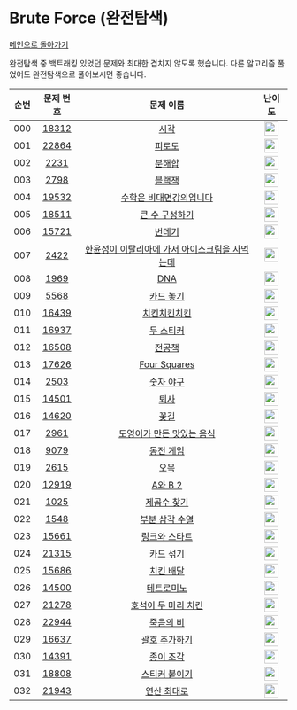 # Brute Force (완전탐색)

[메인으로 돌아가기](https://github.com/Alom-codingTest/codingTest-25-1)

완전탐색 중 백트래킹 있었던 문제와 최대한 겹치지 않도록 했습니다.
다른 알고리즘 풀었어도 완전탐색으로 풀어보시면 좋습니다.

| 순번  |                                   문제 번호                                   |                                            문제 이름                                             |                                        난이도                                         |
|:---:|:-------------------------------------------------------------------------:|:--------------------------------------------------------------------------------------------:|:----------------------------------------------------------------------------------:|
| 000 | <a href="https://www.acmicpc.net/problem/18312" target="_blank">18312</a> |            <a href="https://www.acmicpc.net/problem/18312" target="_blank">시각</a>            | <img height="25px" width="25px" src="https://static.solved.ac/tier_small/4.svg"/>  |<a href="./../../solution/brute_force/18312" target="_blank">바로 가기</a>|
| 001 | <a href="https://www.acmicpc.net/problem/22864" target="_blank">22864</a> |           <a href="https://www.acmicpc.net/problem/22864" target="_blank">피로도</a>            | <img height="25px" width="25px" src="https://static.solved.ac/tier_small/4.svg"/>  ||
| 002 |  <a href="https://www.acmicpc.net/problem/2231" target="_blank">2231</a>  |            <a href="https://www.acmicpc.net/problem/2231" target="_blank">분해합</a>            | <img height="25px" width="25px" src="https://static.solved.ac/tier_small/4.svg"/>  |<a href="./../../solution/brute_force/2231" target="_blank">바로 가기</a>|
| 003 |  <a href="https://www.acmicpc.net/problem/2798" target="_blank">2798</a>  |            <a href="https://www.acmicpc.net/problem/2798" target="_blank">블랙잭</a>            | <img height="25px" width="25px" src="https://static.solved.ac/tier_small/4.svg"/>  |<a href="./../../solution/brute_force/2798" target="_blank">바로 가기</a>|
| 004 | <a href="https://www.acmicpc.net/problem/19532" target="_blank">19532</a> |       <a href="https://www.acmicpc.net/problem/19532" target="_blank">수학은 비대면강의입니다</a>       | <img height="25px" width="25px" src="https://static.solved.ac/tier_small/4.svg"/>  |<a href="./../../solution/brute_force/19532" target="_blank">바로 가기</a>|
| 005 | <a href="https://www.acmicpc.net/problem/18511" target="_blank">18511</a> |         <a href="https://www.acmicpc.net/problem/18511" target="_blank">큰 수 구성하기</a>         | <img height="25px" width="25px" src="https://static.solved.ac/tier_small/6.svg"/>  |<a href="./../../solution/brute_force/18511" target="_blank">바로 가기</a>|
| 006 | <a href="https://www.acmicpc.net/problem/15721" target="_blank">15721</a> |           <a href="https://www.acmicpc.net/problem/15721" target="_blank">번데기</a>            | <img height="25px" width="25px" src="https://static.solved.ac/tier_small/6.svg"/>  |<a href="./../../solution/brute_force/15721" target="_blank">바로 가기</a>|
| 007 |  <a href="https://www.acmicpc.net/problem/2422" target="_blank">2422</a>  | <a href="https://www.acmicpc.net/problem/2422" target="_blank">한윤정이 이탈리아에 가서 아이스크림을 사먹는데</a> | <img height="25px" width="25px" src="https://static.solved.ac/tier_small/7.svg"/>  |<a href="./../../solution/brute_force/2422" target="_blank">바로 가기</a>|
| 008 |  <a href="https://www.acmicpc.net/problem/1969" target="_blank">1969</a>  |            <a href="https://www.acmicpc.net/problem/1969" target="_blank">DNA</a>            | <img height="25px" width="25px" src="https://static.solved.ac/tier_small/7.svg"/>  |<a href="./../../solution/brute_force/1969" target="_blank">바로 가기</a>|
| 009 |  <a href="https://www.acmicpc.net/problem/5568" target="_blank">5568</a>  |           <a href="https://www.acmicpc.net/problem/5568" target="_blank">카드 놓기</a>           | <img height="25px" width="25px" src="https://static.solved.ac/tier_small/7.svg"/>  |<a href="./../../solution/brute_force/5568" target="_blank">바로 가기</a>|
| 010 | <a href="https://www.acmicpc.net/problem/16439" target="_blank">16439</a> |          <a href="https://www.acmicpc.net/problem/16439" target="_blank">치킨치킨치킨</a>          | <img height="25px" width="25px" src="https://static.solved.ac/tier_small/7.svg"/>  |<a href="./../../solution/brute_force/16439" target="_blank">바로 가기</a>|
| 011 | <a href="https://www.acmicpc.net/problem/16937" target="_blank">16937</a> |          <a href="https://www.acmicpc.net/problem/16937" target="_blank">두 스티커</a>           | <img height="25px" width="25px" src="https://static.solved.ac/tier_small/8.svg"/>  ||
| 012 | <a href="https://www.acmicpc.net/problem/16508" target="_blank">16508</a> |           <a href="https://www.acmicpc.net/problem/16508" target="_blank">전공책</a>            | <img height="25px" width="25px" src="https://static.solved.ac/tier_small/8.svg"/>  ||
| 013 | <a href="https://www.acmicpc.net/problem/17626" target="_blank">17626</a> |       <a href="https://www.acmicpc.net/problem/17626" target="_blank">Four Squares</a>       | <img height="25px" width="25px" src="https://static.solved.ac/tier_small/8.svg"/>  |<a href="./../../solution/brute_force/17626" target="_blank">바로 가기</a>|
| 014 |  <a href="https://www.acmicpc.net/problem/2503" target="_blank">2503</a>  |           <a href="https://www.acmicpc.net/problem/2503" target="_blank">숫자 야구</a>           | <img height="25px" width="25px" src="https://static.solved.ac/tier_small/8.svg"/>  |<a href="./../../solution/brute_force/2503" target="_blank">바로 가기</a>|
| 015 | <a href="https://www.acmicpc.net/problem/14501" target="_blank">14501</a> |            <a href="https://www.acmicpc.net/problem/14501" target="_blank">퇴사</a>            | <img height="25px" width="25px" src="https://static.solved.ac/tier_small/8.svg"/>  ||
| 016 | <a href="https://www.acmicpc.net/problem/14620" target="_blank">14620</a> |            <a href="https://www.acmicpc.net/problem/14620" target="_blank">꽃길</a>            | <img height="25px" width="25px" src="https://static.solved.ac/tier_small/9.svg"/>  |<a href="./../../solution/brute_force/14620" target="_blank">바로 가기</a>|
| 017 |  <a href="https://www.acmicpc.net/problem/2961" target="_blank">2961</a>  |      <a href="https://www.acmicpc.net/problem/2961" target="_blank">도영이가 만든 맛있는 음식</a>       | <img height="25px" width="25px" src="https://static.solved.ac/tier_small/9.svg"/>  ||
| 018 |  <a href="https://www.acmicpc.net/problem/9079" target="_blank">9079</a>  |           <a href="https://www.acmicpc.net/problem/9079" target="_blank">동전 게임</a>           | <img height="25px" width="25px" src="https://static.solved.ac/tier_small/9.svg"/>  |<a href="./../../solution/brute_force/9079" target="_blank">바로 가기</a>|
| 019 |  <a href="https://www.acmicpc.net/problem/2615" target="_blank">2615</a>  |            <a href="https://www.acmicpc.net/problem/2615" target="_blank">오목</a>             | <img height="25px" width="25px" src="https://static.solved.ac/tier_small/10.svg"/> |<a href="./../../solution/brute_force/2615" target="_blank">바로 가기</a>|
| 020 | <a href="https://www.acmicpc.net/problem/12919" target="_blank">12919</a> |          <a href="https://www.acmicpc.net/problem/12919" target="_blank">A와 B 2</a>          | <img height="25px" width="25px" src="https://static.solved.ac/tier_small/11.svg"/> ||
| 021 |  <a href="https://www.acmicpc.net/problem/1025" target="_blank">1025</a>  |          <a href="https://www.acmicpc.net/problem/1025" target="_blank">제곱수 찾기</a>           | <img height="25px" width="25px" src="https://static.solved.ac/tier_small/11.svg"/> ||
| 022 |  <a href="https://www.acmicpc.net/problem/1548" target="_blank">1548</a>  |         <a href="https://www.acmicpc.net/problem/1548" target="_blank">부분 삼각 수열</a>          | <img height="25px" width="25px" src="https://static.solved.ac/tier_small/11.svg"/> ||
| 023 | <a href="https://www.acmicpc.net/problem/15661" target="_blank">15661</a> |         <a href="https://www.acmicpc.net/problem/15661" target="_blank">링크와 스타트</a>          | <img height="25px" width="25px" src="https://static.solved.ac/tier_small/11.svg"/> |<a href="./../../solution/brute_force/15661" target="_blank">바로 가기</a>|
| 024 | <a href="https://www.acmicpc.net/problem/21315" target="_blank">21315</a> |          <a href="https://www.acmicpc.net/problem/21315" target="_blank">카드 섞기</a>           | <img height="25px" width="25px" src="https://static.solved.ac/tier_small/11.svg"/> |<a href="./../../solution/brute_force/21315" target="_blank">바로 가기</a>|
| 025 | <a href="https://www.acmicpc.net/problem/15686" target="_blank">15686</a> |          <a href="https://www.acmicpc.net/problem/15686" target="_blank">치킨 배달</a>           | <img height="25px" width="25px" src="https://static.solved.ac/tier_small/11.svg"/> ||
| 026 | <a href="https://www.acmicpc.net/problem/14500" target="_blank">14500</a> |          <a href="https://www.acmicpc.net/problem/14500" target="_blank">테트로미노</a>           | <img height="25px" width="25px" src="https://static.solved.ac/tier_small/12.svg"/> |<a href="./../../solution/brute_force/14500" target="_blank">바로 가기</a>|
| 027 | <a href="https://www.acmicpc.net/problem/21278" target="_blank">21278</a> |       <a href="https://www.acmicpc.net/problem/21278" target="_blank">호석이 두 마리 치킨</a>        | <img height="25px" width="25px" src="https://static.solved.ac/tier_small/12.svg"/> |<a href="./../../solution/brute_force/21278" target="_blank">바로 가기</a>|
| 028 | <a href="https://www.acmicpc.net/problem/22944" target="_blank">22944</a> |          <a href="https://www.acmicpc.net/problem/22944" target="_blank">죽음의 비</a>           | <img height="25px" width="25px" src="https://static.solved.ac/tier_small/13.svg"/> ||
| 029 | <a href="https://www.acmicpc.net/problem/16637" target="_blank">16637</a> |         <a href="https://www.acmicpc.net/problem/16637" target="_blank">괄호 추가하기</a>          | <img height="25px" width="25px" src="https://static.solved.ac/tier_small/13.svg"/> ||
| 030 | <a href="https://www.acmicpc.net/problem/14391" target="_blank">14391</a> |          <a href="https://www.acmicpc.net/problem/14391" target="_blank">종이 조각</a>           | <img height="25px" width="25px" src="https://static.solved.ac/tier_small/13.svg"/> ||
| 031 | <a href="https://www.acmicpc.net/problem/18808" target="_blank">18808</a> |         <a href="https://www.acmicpc.net/problem/18808" target="_blank">스티커 붙이기</a>          | <img height="25px" width="25px" src="https://static.solved.ac/tier_small/13.svg"/> |<a href="./../../solution/brute_force/18808" target="_blank">바로 가기</a>|
| 032 | <a href="https://www.acmicpc.net/problem/21943" target="_blank">21943</a> |          <a href="https://www.acmicpc.net/problem/21943" target="_blank">연산 최대로</a>          | <img height="25px" width="25px" src="https://static.solved.ac/tier_small/14.svg"/> ||